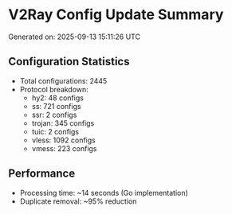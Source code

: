 # V2Ray Config Update Summary
Generated on: 2025-09-13 15:11:26 UTC

## Configuration Statistics
- Total configurations: 2445
- Protocol breakdown:
  - hy2: 48 configs
  - ss: 721 configs
  - ssr: 2 configs
  - trojan: 345 configs
  - tuic: 2 configs
  - vless: 1092 configs
  - vmess: 223 configs

## Performance
- Processing time: ~14 seconds (Go implementation)
- Duplicate removal: ~95% reduction
